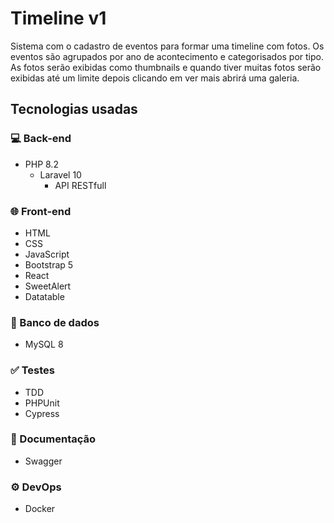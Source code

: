# Timeline v1

Sistema com o cadastro de eventos para formar uma timeline com fotos.
Os eventos são agrupados por ano de acontecimento e categorisados por tipo.
As fotos serão exibidas como thumbnails e quando tiver muitas fotos serão exibidas até um limite depois clicando em ver mais abrirá uma galeria.

## Tecnologias usadas
 
### 💻 Back-end

- PHP 8.2
  - Laravel 10
    - API RESTfull

### 🌐 Front-end

- HTML
- CSS
- JavaScript
- Bootstrap 5
- React
- SweetAlert
- Datatable
 
### 🎲 Banco de dados

- MySQL 8
 
### ✅ Testes

- TDD
- PHPUnit
- Cypress

### 📄 Documentação

- Swagger
 
### ⚙️ DevOps

- Docker

